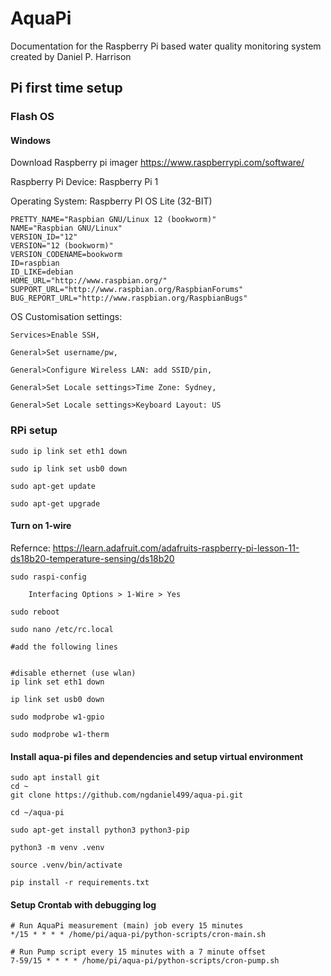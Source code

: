 # AquaPi
Documentation for the Raspberry Pi based water quality monitoring system created by Daniel P. Harrison


## Pi first time setup
### Flash OS
#### Windows
Download Raspberry pi imager https://www.raspberrypi.com/software/

Raspberry Pi Device: Raspberry Pi 1

Operating System: Raspberry PI OS Lite (32-BIT)
	
 	PRETTY_NAME="Raspbian GNU/Linux 12 (bookworm)"
	NAME="Raspbian GNU/Linux"
	VERSION_ID="12"
	VERSION="12 (bookworm)"
	VERSION_CODENAME=bookworm
	ID=raspbian
	ID_LIKE=debian
	HOME_URL="http://www.raspbian.org/"
	SUPPORT_URL="http://www.raspbian.org/RaspbianForums"
	BUG_REPORT_URL="http://www.raspbian.org/RaspbianBugs"
	 
OS Customisation settings: 

	Services>Enable SSH, 

	General>Set username/pw, 

	General>Configure Wireless LAN: add SSID/pin, 

	General>Set Locale settings>Time Zone: Sydney, 

	General>Set Locale settings>Keyboard Layout: US

### RPi setup
	sudo ip link set eth1 down
 
  	sudo ip link set usb0 down
  
	sudo apt-get update

	sudo apt-get upgrade

#### Turn on 1-wire

Refernce: https://learn.adafruit.com/adafruits-raspberry-pi-lesson-11-ds18b20-temperature-sensing/ds18b20

	sudo raspi-config

		Interfacing Options > 1-Wire > Yes

	sudo reboot

	sudo nano /etc/rc.local

	#add the following lines

	
	#disable ethernet (use wlan)
	ip link set eth1 down
 
	ip link set usb0 down
     
	sudo modprobe w1-gpio
	
	sudo modprobe w1-therm

#### Install aqua-pi files and dependencies and setup virtual environment
	sudo apt install git
 	cd ~
 	git clone https://github.com/ngdaniel499/aqua-pi.git
 
	cd ~/aqua-pi

	sudo apt-get install python3 python3-pip

	python3 -m venv .venv

	source .venv/bin/activate

	pip install -r requirements.txt
#### Setup Crontab with debugging log
	# Run AquaPi measurement (main) job every 15 minutes
	*/15 * * * * /home/pi/aqua-pi/python-scripts/cron-main.sh
	
	# Run Pump script every 15 minutes with a 7 minute offset
	7-59/15 * * * * /home/pi/aqua-pi/python-scripts/cron-pump.sh
 
